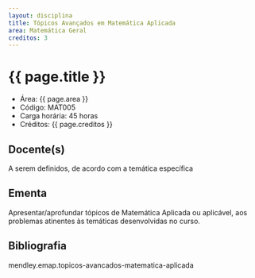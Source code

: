 ```yaml
---
layout: disciplina
title: Tópicos Avançados em Matemática Aplicada
area: Matemática Geral
creditos: 3
---
```


# {{ page.title }}

- Área: {{ page.area }}
- Código: MAT005
- Carga horária: 45 horas
- Créditos: {{ page.creditos }}

## Docente(s) 
A serem definidos, de acordo com a temática específica

## Ementa

Apresentar/aprofundar tópicos de Matemática Aplicada ou aplicável, aos
problemas atinentes às temáticas desenvolvidas no curso.

## Bibliografia

mendley.emap.topicos-avancados-matematica-aplicada

